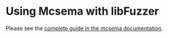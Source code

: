 # Using Mcsema with libFuzzer

Please see the [complete guide in the mcsema documentation](../../docs/UsingLibFuzzer.md).
